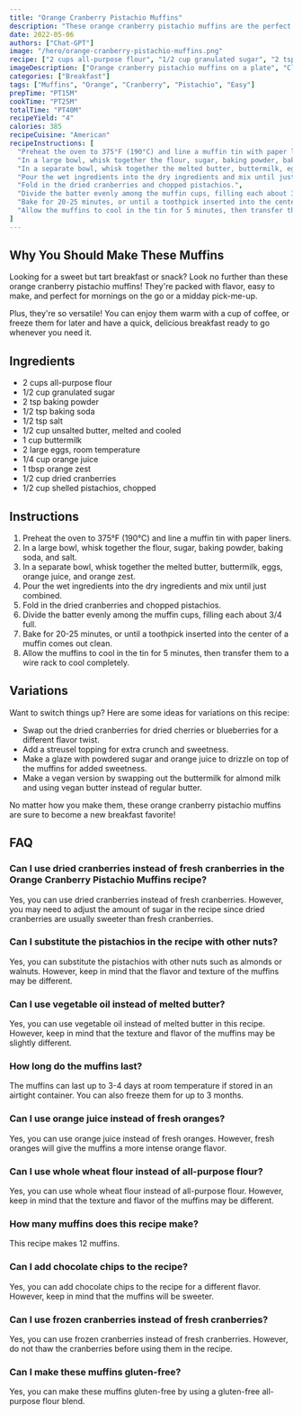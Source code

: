 ```yaml
---
title: "Orange Cranberry Pistachio Muffins"
description: "These orange cranberry pistachio muffins are the perfect balance of sweet and tart. They're easy to make and packed with flavor, making them the perfect breakfast or snack!"
date: 2022-05-06
authors: ["Chat-GPT"]
image: "/hero/orange-cranberry-pistachio-muffins.png"
recipe: ["2 cups all-purpose flour", "1/2 cup granulated sugar", "2 tsp baking powder", "1/2 tsp baking soda", "1/2 tsp salt", "1/2 cup unsalted butter, melted and cooled", "1 cup buttermilk", "2 large eggs, room temperature", "1/4 cup orange juice", "1 tbsp orange zest", "1/2 cup dried cranberries", "1/2 cup shelled pistachios, chopped"]
imageDescription: ["Orange cranberry pistachio muffins on a plate", "Close-up of orange cranberry pistachio muffin", "A hand holding an orange cranberry pistachio muffin", "A bite taken out of an orange cranberry pistachio muffin"]
categories: ["Breakfast"]
tags: ["Muffins", "Orange", "Cranberry", "Pistachio", "Easy"]
prepTime: "PT15M"
cookTime: "PT25M"
totalTime: "PT40M"
recipeYield: "4"
calories: 385
recipeCuisine: "American"
recipeInstructions: [
  "Preheat the oven to 375°F (190°C) and line a muffin tin with paper liners.",
  "In a large bowl, whisk together the flour, sugar, baking powder, baking soda, and salt.",
  "In a separate bowl, whisk together the melted butter, buttermilk, eggs, orange juice, and orange zest.",
  "Pour the wet ingredients into the dry ingredients and mix until just combined.",
  "Fold in the dried cranberries and chopped pistachios.",
  "Divide the batter evenly among the muffin cups, filling each about 3/4 full.",
  "Bake for 20-25 minutes, or until a toothpick inserted into the center of a muffin comes out clean.",
  "Allow the muffins to cool in the tin for 5 minutes, then transfer them to a wire rack to cool completely."
]
---
```


## Why You Should Make These Muffins

Looking for a sweet but tart breakfast or snack? Look no further than these orange cranberry pistachio muffins! They're packed with flavor, easy to make, and perfect for mornings on the go or a midday pick-me-up. 

Plus, they're so versatile! You can enjoy them warm with a cup of coffee, or freeze them for later and have a quick, delicious breakfast ready to go whenever you need it. 

## Ingredients

- 2 cups all-purpose flour
- 1/2 cup granulated sugar
- 2 tsp baking powder
- 1/2 tsp baking soda
- 1/2 tsp salt
- 1/2 cup unsalted butter, melted and cooled
- 1 cup buttermilk
- 2 large eggs, room temperature
- 1/4 cup orange juice
- 1 tbsp orange zest
- 1/2 cup dried cranberries
- 1/2 cup shelled pistachios, chopped

## Instructions

1. Preheat the oven to 375°F (190°C) and line a muffin tin with paper liners.
2. In a large bowl, whisk together the flour, sugar, baking powder, baking soda, and salt.
3. In a separate bowl, whisk together the melted butter, buttermilk, eggs, orange juice, and orange zest.
4. Pour the wet ingredients into the dry ingredients and mix until just combined.
5. Fold in the dried cranberries and chopped pistachios.
6. Divide the batter evenly among the muffin cups, filling each about 3/4 full.
7. Bake for 20-25 minutes, or until a toothpick inserted into the center of a muffin comes out clean.
8. Allow the muffins to cool in the tin for 5 minutes, then transfer them to a wire rack to cool completely.

## Variations

Want to switch things up? Here are some ideas for variations on this recipe:

- Swap out the dried cranberries for dried cherries or blueberries for a different flavor twist.
- Add a streusel topping for extra crunch and sweetness.
- Make a glaze with powdered sugar and orange juice to drizzle on top of the muffins for added sweetness.
- Make a vegan version by swapping out the buttermilk for almond milk and using vegan butter instead of regular butter.

No matter how you make them, these orange cranberry pistachio muffins are sure to become a new breakfast favorite!

## FAQ

### Can I use dried cranberries instead of fresh cranberries in the Orange Cranberry Pistachio Muffins recipe?

Yes, you can use dried cranberries instead of fresh cranberries. However, you may need to adjust the amount of sugar in the recipe since dried cranberries are usually sweeter than fresh cranberries.

### Can I substitute the pistachios in the recipe with other nuts?

Yes, you can substitute the pistachios with other nuts such as almonds or walnuts. However, keep in mind that the flavor and texture of the muffins may be different.

### Can I use vegetable oil instead of melted butter?

Yes, you can use vegetable oil instead of melted butter in this recipe. However, keep in mind that the texture and flavor of the muffins may be slightly different.

### How long do the muffins last?

The muffins can last up to 3-4 days at room temperature if stored in an airtight container. You can also freeze them for up to 3 months.

### Can I use orange juice instead of fresh oranges?

Yes, you can use orange juice instead of fresh oranges. However, fresh oranges will give the muffins a more intense orange flavor.

### Can I use whole wheat flour instead of all-purpose flour?

Yes, you can use whole wheat flour instead of all-purpose flour. However, keep in mind that the texture and flavor of the muffins may be different.

### How many muffins does this recipe make?

This recipe makes 12 muffins.

### Can I add chocolate chips to the recipe?

Yes, you can add chocolate chips to the recipe for a different flavor. However, keep in mind that the muffins will be sweeter.

### Can I use frozen cranberries instead of fresh cranberries?

Yes, you can use frozen cranberries instead of fresh cranberries. However, do not thaw the cranberries before using them in the recipe.

### Can I make these muffins gluten-free?

Yes, you can make these muffins gluten-free by using a gluten-free all-purpose flour blend.